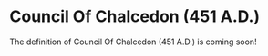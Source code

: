 # Council Of Chalcedon (451 A.D.)
The definition of Council Of Chalcedon (451 A.D.) is coming soon!
